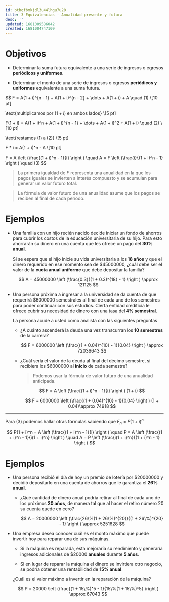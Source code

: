 ```yaml
---
id: bthqfbmkjdl3u44lhgu7u20
title: 3-Equivalencias - Anualidad presente y futura
desc: ''
updated: 1681009586042
created: 1681004747109
---
```


# Objetivos

- Determinar la suma futura equivalente a una serie de ingresos o egresos **periódicos y uniformes**.

- Determinar el monto de una serie de ingresos o egresos **periódicos y uniformes** equivalente a una suma futura.

$$
F = A(1 + i)^{n - 1} +  A(1 + i)^{n - 2} + \dots + A(1 + i) + A \quad (1) \\[10 pt]

\text{multiplicamos por $(1 + i)$ en ambos lados} \\[5 pt]

F(1 + i) = A(1 + i)^n +  A(1 + i)^{n - 1} + \dots + A(1 + i)^2 + A(1 + i) \quad (2) \\[10 pt]

\text{restamos $(1)$ a $(2)$} \\[5 pt]

F * i = A(1 + i)^n - A \\[10 pt]

F = A \left (\frac{(1 + i)^n - 1}{i} \right ) \quad A = F \left (\frac{i}{(1 + i)^n - 1} \right ) \quad (3)
$$

> La primera igualdad de $F$ representa una anualidad en la que los pagos iguales se invierten a interés compuesto y se acumulan para generar un valor futuro total.

> La fórmula de valor futuro de una anualidad asume que los pagos se reciben al final de cada período.

# Ejemplos

- Una familia con un hijo recién nacido decide iniciar un fondo de ahorros para cubrir los costos de la educación universitaria de su hijo. Para esto ahorrarán su dinero en una cuenta que les ofrece un pago del **30% anual**.

    Si se espera que el hijo inicie su vida universitaria a los **18 años** y que el dinero requerido en ese momento sea de $45000000, ¿cuál debe ser el valor de la **cuota anual uniforme** que debe depositar la familia?

    $$
    A = 45000000 \left (\frac{0.3}{(1 + 0.3)^{18} - 1} \right ) \approx 121125
    $$

- Una persona próxima a ingresar a la universidad se da cuenta de que requerirá $6000000 semestrales al final de cada uno de los semestres para poder continuar con sus estudios. Cierta entidad crediticia le ofrece cubrir su necesidad de dinero con una tasa del **4% semestral**.

    La persona acude a usted como analista con las siguientes preguntas

    - ¿A cuánto ascenderá la deuda una vez transcurran los **10 semestres** de la carrera?

        $$
        F = 6000000 \left (\frac{(1 + 0.04)^{10} - 1}{0.04} \right ) \approx 72036643
        $$

    - ¿Cuál sería el valor de la deuda al final del décimo semestre, si recibiera los $6000000 al **inicio** de cada semestre?


        > Podemos usar la fórmula de valor futuro de una anualidad anticipada.

        $$
        F = A \left (\frac{(1 + i)^n - 1}{i} \right ) (1 + i)
        $$


        $$
        F = 6000000 \left (\frac{(1 + 0.04)^{10} - 1}{0.04} \right ) (1 + 0.04)\approx 74918
        $$

---

Para $(3)$ podemos hallar otras fórmulas sabiendo que $F_n = P(1 + i)^n$

$$
P(1 + i)^n = A \left (\frac{(1 + i)^n - 1}{i} \right ) \quad P = A \left (\frac{(1 + i)^n - 1}{i(1 + i)^n} \right ) \quad A = P \left (\frac{i(1 + i)^n}{(1 + i)^n - 1} \right )
$$

# Ejemplos

- Una persona recibió el día de hoy un premio de lotería por $20000000 y decidió depositarlo en una cuenta de ahorros que le garantiza el **26% anual**.

    - ¿Qué cantidad de dinero anual podría retirar al final de cada uno de los próximos **20 años**, de manera tal que al hacer el retiro número 20 su cuenta quede en cero?

        $$
        A = 20000000 \left (\frac{26\%(1 + 26\%)^{20}}{(1 + 26\%)^{20} - 1} \right ) \approx 5251628
        $$

- Una empresa desea conocer cuál es el monto máximo que puede invertir hoy para reparar una de sus máquinas.

    - Si la máquina es reparada, esta mejoraría su rendimiento y generaría ingresos adicionales de $20000 **anuales** durante **5 años**.

    - Si en lugar de reparar la máquina el dinero se invirtiera otro negocio, se podría obtener una rentabilidad de **15% anual**.

    ¿Cuál es el valor máximo a invertir en la reparación de la máquina?

    $$
    P = 20000 \left (\frac{(1 + 15\%)^5 - 1}{15\%(1 + 15\%)^5} \right ) \approx 67043
    $$